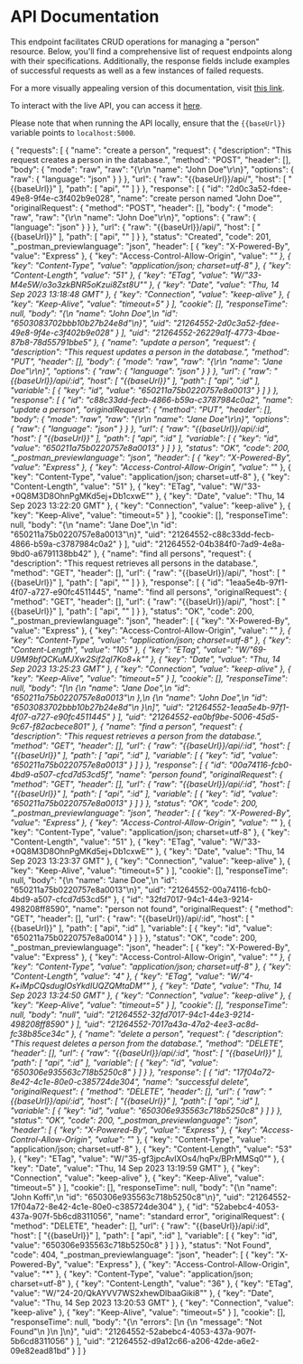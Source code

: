 # API Documentation

This endpoint facilitates CRUD operations for managing a "person" resource. Below, you'll find a comprehensive list of request endpoints along with their specifications. Additionally, the response fields include examples of successful requests as well as a few instances of failed requests.

For a more visually appealing version of this documentation, visit [this link](https://edahmitchel.github.io/hng-docs/).

To interact with the live API, you can access it [here](https://drab-gold-sea-lion-sock.cyclic.app/api/).

Please note that when running the API locally, ensure that the `{{baseUrl}}` variable points to `localhost:5000`.

{
"requests": [
{
"name": "create a person",
"request": {
"description": "This request creates a person in the database.",
"method": "POST",
"header": [],
"body": {
"mode": "raw",
"raw": "{\r\n \"name\": \"John Doe\"\r\n}",
"options": {
"raw": {
"language": "json"
}
}
},
"url": {
"raw": "{{baseUrl}}/api/",
"host": [
"{{baseUrl}}"
],
"path": [
"api",
""
]
}
},
"response": [
{
"id": "2d0c3a52-fdee-49e8-9f4e-c3f402b9e028",
"name": "create person named \"John Doe\"",
"originalRequest": {
"method": "POST",
"header": [],
"body": {
"mode": "raw",
"raw": "{\r\n \"name\": \"John Doe\"\r\n}",
"options": {
"raw": {
"language": "json"
}
}
},
"url": {
"raw": "{{baseUrl}}/api/",
"host": [
"{{baseUrl}}"
],
"path": [
"api",
""
]
}
},
"status": "Created",
"code": 201,
"\_postman_previewlanguage": "json",
"header": [
{
"key": "X-Powered-By",
"value": "Express"
},
{
"key": "Access-Control-Allow-Origin",
"value": "*"
},
{
"key": "Content-Type",
"value": "application/json; charset=utf-8"
},
{
"key": "Content-Length",
"value": "51"
},
{
"key": "ETag",
"value": "W/\"33-M4e5W/o3o3zkBNR5oKzui8Zst8U\""
},
{
"key": "Date",
"value": "Thu, 14 Sep 2023 13:18:48 GMT"
},
{
"key": "Connection",
"value": "keep-alive"
},
{
"key": "Keep-Alive",
"value": "timeout=5"
}
],
"cookie": [],
"responseTime": null,
"body": "{\n \"name\": \"John Doe\",\n \"id\": \"6503083702bbb10b27b24e8d\"\n}",
"uid": "21264552-2d0c3a52-fdee-49e8-9f4e-c3f402b9e028"
}
],
"uid": "21264552-26229a1f-4773-4bae-87b8-78d55791bbe5"
},
{
"name": "update a person",
"request": {
"description": "This request updates a person in the database.",
"method": "PUT",
"header": [],
"body": {
"mode": "raw",
"raw": "{\r\n \"name\": \"Jane Doe\"\r\n}",
"options": {
"raw": {
"language": "json"
}
}
},
"url": {
"raw": "{{baseUrl}}/api/:id",
"host": [
"{{baseUrl}}"
],
"path": [
"api",
":id"
],
"variable": [
{
"key": "id",
"value": "650211a75b0220757e8a0013"
}
]
}
},
"response": [
{
"id": "c88c33dd-fecb-4866-b59a-c3787984c0a2",
"name": "update a person",
"originalRequest": {
"method": "PUT",
"header": [],
"body": {
"mode": "raw",
"raw": "{\r\n \"name\": \"Jane Doe\"\r\n}",
"options": {
"raw": {
"language": "json"
}
}
},
"url": {
"raw": "{{baseUrl}}/api/:id",
"host": [
"{{baseUrl}}"
],
"path": [
"api",
":id"
],
"variable": [
{
"key": "id",
"value": "650211a75b0220757e8a0013"
}
]
}
},
"status": "OK",
"code": 200,
"\_postman_previewlanguage": "json",
"header": [
{
"key": "X-Powered-By",
"value": "Express"
},
{
"key": "Access-Control-Allow-Origin",
"value": "*"
},
{
"key": "Content-Type",
"value": "application/json; charset=utf-8"
},
{
"key": "Content-Length",
"value": "51"
},
{
"key": "ETag",
"value": "W/\"33-+0Q8M3D8OhnPgMKd5ej+Db1cxwE\""
},
{
"key": "Date",
"value": "Thu, 14 Sep 2023 13:22:20 GMT"
},
{
"key": "Connection",
"value": "keep-alive"
},
{
"key": "Keep-Alive",
"value": "timeout=5"
}
],
"cookie": [],
"responseTime": null,
"body": "{\n \"name\": \"Jane Doe\",\n \"id\": \"650211a75b0220757e8a0013\"\n}",
"uid": "21264552-c88c33dd-fecb-4866-b59a-c3787984c0a2"
}
],
"uid": "21264552-04b384f0-7ad9-4e8a-9bd0-a6791138bb42"
},
{
"name": "find all persons",
"request": {
"description": "This request retrieves all persons in the database.",
"method": "GET",
"header": [],
"url": {
"raw": "{{baseUrl}}/api/",
"host": [
"{{baseUrl}}"
],
"path": [
"api",
""
]
}
},
"response": [
{
"id": "1eaa5e4b-97f1-4f07-a727-e90fc4511445",
"name": "find all persons",
"originalRequest": {
"method": "GET",
"header": [],
"url": {
"raw": "{{baseUrl}}/api/",
"host": [
"{{baseUrl}}"
],
"path": [
"api",
""
]
}
},
"status": "OK",
"code": 200,
"\_postman_previewlanguage": "json",
"header": [
{
"key": "X-Powered-By",
"value": "Express"
},
{
"key": "Access-Control-Allow-Origin",
"value": "*"
},
{
"key": "Content-Type",
"value": "application/json; charset=utf-8"
},
{
"key": "Content-Length",
"value": "105"
},
{
"key": "ETag",
"value": "W/\"69-U9M9bfQCKuMJXw2Sif2qI7Ko8+k\""
},
{
"key": "Date",
"value": "Thu, 14 Sep 2023 13:25:23 GMT"
},
{
"key": "Connection",
"value": "keep-alive"
},
{
"key": "Keep-Alive",
"value": "timeout=5"
}
],
"cookie": [],
"responseTime": null,
"body": "[\n {\n \"name\": \"Jane Doe\",\n \"id\": \"650211a75b0220757e8a0013\"\n },\n {\n \"name\": \"John Doe\",\n \"id\": \"6503083702bbb10b27b24e8d\"\n }\n]",
"uid": "21264552-1eaa5e4b-97f1-4f07-a727-e90fc4511445"
}
],
"uid": "21264552-ea0bf9be-5006-45d5-9c67-f82acbece801"
},
{
"name": "find a person",
"request": {
"description": "This request retrieves a person from the database.",
"method": "GET",
"header": [],
"url": {
"raw": "{{baseUrl}}/api/:id",
"host": [
"{{baseUrl}}"
],
"path": [
"api",
":id"
],
"variable": [
{
"key": "id",
"value": "650211a75b0220757e8a0013"
}
]
}
},
"response": [
{
"id": "00a74116-fcb0-4bd9-a507-cfcd7d53cd5f",
"name": "person found",
"originalRequest": {
"method": "GET",
"header": [],
"url": {
"raw": "{{baseUrl}}/api/:id",
"host": [
"{{baseUrl}}"
],
"path": [
"api",
":id"
],
"variable": [
{
"key": "id",
"value": "650211a75b0220757e8a0013"
}
]
}
},
"status": "OK",
"code": 200,
"\_postman_previewlanguage": "json",
"header": [
{
"key": "X-Powered-By",
"value": "Express"
},
{
"key": "Access-Control-Allow-Origin",
"value": "*"
},
{
"key": "Content-Type",
"value": "application/json; charset=utf-8"
},
{
"key": "Content-Length",
"value": "51"
},
{
"key": "ETag",
"value": "W/\"33-+0Q8M3D8OhnPgMKd5ej+Db1cxwE\""
},
{
"key": "Date",
"value": "Thu, 14 Sep 2023 13:23:37 GMT"
},
{
"key": "Connection",
"value": "keep-alive"
},
{
"key": "Keep-Alive",
"value": "timeout=5"
}
],
"cookie": [],
"responseTime": null,
"body": "{\n \"name\": \"Jane Doe\",\n \"id\": \"650211a75b0220757e8a0013\"\n}",
"uid": "21264552-00a74116-fcb0-4bd9-a507-cfcd7d53cd5f"
},
{
"id": "32fd7017-94c1-44e3-9214-498208ff8590",
"name": "person not found",
"originalRequest": {
"method": "GET",
"header": [],
"url": {
"raw": "{{baseUrl}}/api/:id",
"host": [
"{{baseUrl}}"
],
"path": [
"api",
":id"
],
"variable": [
{
"key": "id",
"value": "650211a75b0220757e8a0014"
}
]
}
},
"status": "OK",
"code": 200,
"\_postman_previewlanguage": "json",
"header": [
{
"key": "X-Powered-By",
"value": "Express"
},
{
"key": "Access-Control-Allow-Origin",
"value": "*"
},
{
"key": "Content-Type",
"value": "application/json; charset=utf-8"
},
{
"key": "Content-Length",
"value": "4"
},
{
"key": "ETag",
"value": "W/\"4-K+iMpCQsduglOsYkdIUQZQMtaDM\""
},
{
"key": "Date",
"value": "Thu, 14 Sep 2023 13:24:50 GMT"
},
{
"key": "Connection",
"value": "keep-alive"
},
{
"key": "Keep-Alive",
"value": "timeout=5"
}
],
"cookie": [],
"responseTime": null,
"body": "null",
"uid": "21264552-32fd7017-94c1-44e3-9214-498208ff8590"
}
],
"uid": "21264552-7017a43a-47a2-4ee3-ac8d-fc38b85ce34c"
},
{
"name": "delete a person",
"request": {
"description": "This request deletes a person from the database.",
"method": "DELETE",
"header": [],
"url": {
"raw": "{{baseUrl}}/api/:id",
"host": [
"{{baseUrl}}"
],
"path": [
"api",
":id"
],
"variable": [
{
"key": "id",
"value": "650306e935563c718b5250c8"
}
]
}
},
"response": [
{
"id": "17f04a72-8e42-4c1e-80e0-c385724de304",
"name": "successful delete",
"originalRequest": {
"method": "DELETE",
"header": [],
"url": {
"raw": "{{baseUrl}}/api/:id",
"host": [
"{{baseUrl}}"
],
"path": [
"api",
":id"
],
"variable": [
{
"key": "id",
"value": "650306e935563c718b5250c8"
}
]
}
},
"status": "OK",
"code": 200,
"\_postman_previewlanguage": "json",
"header": [
{
"key": "X-Powered-By",
"value": "Express"
},
{
"key": "Access-Control-Allow-Origin",
"value": "*"
},
{
"key": "Content-Type",
"value": "application/json; charset=utf-8"
},
{
"key": "Content-Length",
"value": "53"
},
{
"key": "ETag",
"value": "W/\"35-gf3jpcAvIXOs4/hqPx/BPrMMSq0\""
},
{
"key": "Date",
"value": "Thu, 14 Sep 2023 13:19:59 GMT"
},
{
"key": "Connection",
"value": "keep-alive"
},
{
"key": "Keep-Alive",
"value": "timeout=5"
}
],
"cookie": [],
"responseTime": null,
"body": "{\n \"name\": \"John Koffi\",\n \"id\": \"650306e935563c718b5250c8\"\n}",
"uid": "21264552-17f04a72-8e42-4c1e-80e0-c385724de304"
},
{
"id": "52abebc4-4053-437a-907f-5b6cd8311056",
"name": "standard error",
"originalRequest": {
"method": "DELETE",
"header": [],
"url": {
"raw": "{{baseUrl}}/api/:id",
"host": [
"{{baseUrl}}"
],
"path": [
"api",
":id"
],
"variable": [
{
"key": "id",
"value": "650306e935563c718b5250c8"
}
]
}
},
"status": "Not Found",
"code": 404,
"\_postman_previewlanguage": "json",
"header": [
{
"key": "X-Powered-By",
"value": "Express"
},
{
"key": "Access-Control-Allow-Origin",
"value": "*"
},
{
"key": "Content-Type",
"value": "application/json; charset=utf-8"
},
{
"key": "Content-Length",
"value": "36"
},
{
"key": "ETag",
"value": "W/\"24-20/QkAYVV7WS2xhewDlbaaGiki8\""
},
{
"key": "Date",
"value": "Thu, 14 Sep 2023 13:20:53 GMT"
},
{
"key": "Connection",
"value": "keep-alive"
},
{
"key": "Keep-Alive",
"value": "timeout=5"
}
],
"cookie": [],
"responseTime": null,
"body": "{\n \"errors\": [\n {\n \"message\": \"Not Found\"\n }\n ]\n}",
"uid": "21264552-52abebc4-4053-437a-907f-5b6cd8311056"
}
],
"uid": "21264552-d9a12c66-a206-42de-a6e2-09e82ead81bd"
}
]
}

```

```
